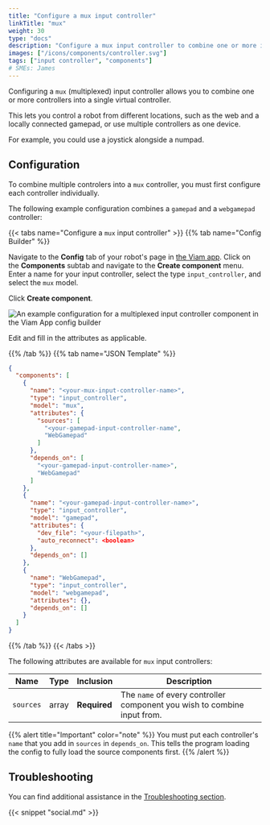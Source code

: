 ```yaml
---
title: "Configure a mux input controller"
linkTitle: "mux"
weight: 30
type: "docs"
description: "Configure a mux input controller to combine one or more input controllers."
images: ["/icons/components/controller.svg"]
tags: ["input controller", "components"]
# SMEs: James
---
```


Configuring a `mux` (multiplexed) input controller allows you to combine one or more controllers into a single virtual controller.

This lets you control a robot from different locations, such as the web and a locally connected gamepad, or use multiple controllers as one device.

For example, you could use a joystick alongside a numpad.

## Configuration

To combine multiple controlers into a `mux` controller, you must first configure each controller individually.

The following example configuration combines a `gamepad` and a `webgamepad` controller:

{{< tabs name="Configure a `mux` input controller" >}}
{{% tab name="Config Builder" %}}

Navigate to the **Config** tab of your robot's page in [the Viam app](https://app.viam.com).
Click on the **Components** subtab and navigate to the **Create component** menu.
Enter a name for your input controller, select the type `input_controller`, and select the `mux` model.

Click **Create component**.

![An example configuration for a multiplexed input controller component in the Viam App config builder](../img/mux-input-controller-ui-config.png)

Edit and fill in the attributes as applicable.

{{% /tab %}}
{{% tab name="JSON Template" %}}

```json {class="line-numbers linkable-line-numbers"}
{
  "components": [
    {
      "name": "<your-mux-input-controller-name>",
      "type": "input_controller",
      "model": "mux",
      "attributes": {
        "sources": [
          "<your-gamepad-input-controller-name",
          "WebGamepad"
        ]
      },
      "depends_on": [
        "<your-gamepad-input-controller-name>",
        "WebGamepad"
      ]
    },
    {
      "name": "<your-gamepad-input-controller-name>",
      "type": "input_controller",
      "model": "gamepad",
      "attributes": {
        "dev_file": "<your-filepath>",
        "auto_reconnect": <boolean>
      },
      "depends_on": []
    },
    {
      "name": "WebGamepad",
      "type": "input_controller",
      "model": "webgamepad",
      "attributes": {},
      "depends_on": []
    }
  ]
}
```

{{% /tab %}}
{{< /tabs >}}

The following attributes are available for `mux` input controllers:

| Name | Type | Inclusion | Description |
| ---- | ---- | --------- | ----------- |
| `sources` | array | **Required** | The `name` of every controller component you wish to combine input from. |

{{% alert title="Important" color="note" %}}
You must put each controller's `name` that you add in `sources` in `depends_on`.
This tells the program loading the config to fully load the source components first.
{{% /alert %}}

## Troubleshooting

You can find additional assistance in the [Troubleshooting section](/appendix/troubleshooting/).

{{< snippet "social.md" >}}
